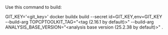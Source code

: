 Use this command to build:

GIT_KEY='<git_key>' docker buildx build --secret id=GIT_KEY,env=GIT_KEY --build-arg TOPCPTOOLKIT_TAG="<tag (2.16.1 by default)>" --build-arg ANALYSIS_BASE_VERSION="<analysis base version (25.2.38 by default)>" .

